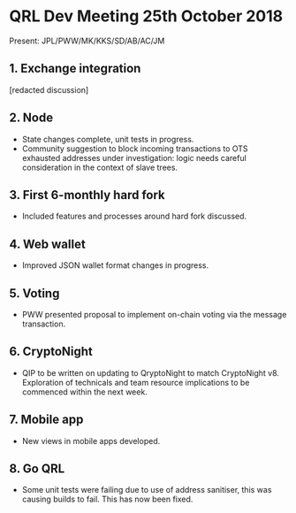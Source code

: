 # QRL Dev Meeting 25th October 2018

Present: JPL/PWW/MK/KKS/SD/AB/AC/JM

## 1. Exchange integration
[redacted discussion]

## 2. Node
- State changes complete, unit tests in progress.
- Community suggestion to block incoming transactions to OTS exhausted addresses under investigation: logic needs careful consideration in the context of slave trees.

## 3. First 6-monthly hard fork
- Included features and processes around hard fork discussed.

## 4. Web wallet
- Improved JSON wallet format changes in progress.

## 5. Voting
- PWW presented proposal to implement on-chain voting via the message transaction.

## 6. CryptoNight
- QIP to be written on updating to QryptoNight to match CryptoNight v8.  Exploration of technicals and team resource implications to be commenced within the next week.

## 7. Mobile app
- New views in mobile apps developed.

## 8. Go QRL
- Some unit tests were failing due to use of address sanitiser, this was causing builds to fail.  This has now been fixed.

